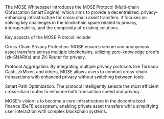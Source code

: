 The MOSE Whitepaper introduces the MOSE Protocol (Multi-chain Obfuscation Smart Engine), which aims to provide a decentralized, privacy-enhancing infrastructure for cross-chain asset transfers. It focuses on solving key challenges in the blockchain space related to privacy, interoperability, and the complexity of existing solutions.

Key aspects of the MOSE Protocol include:

Cross-Chain Privacy Protection: MOSE ensures secure and anonymous asset transfers across multiple blockchains, utilizing zero-knowledge proofs (zk-SNARKs) and ZK-Router for privacy.

Protocol Aggregation: By integrating multiple privacy protocols like Tornado Cash, zkMixer, and others, MOSE allows users to conduct cross-chain transactions with enhanced privacy without switching between tools.

Smart Path Optimization: The protocol intelligently selects the most efficient cross-chain routes to enhance both transaction speed and privacy.

MOSE's vision is to become a core infrastructure in the decentralized finance (DeFi) ecosystem, enabling private asset transfers while simplifying user interaction with complex blockchain systems.
